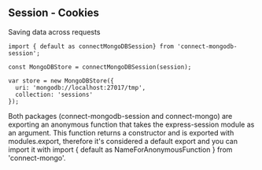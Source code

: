 ## Session - Cookies

Saving data across requests

```
import { default as connectMongoDBSession} from 'connect-mongodb-session';

const MongoDBStore = connectMongoDBSession(session);

var store = new MongoDBStore({
  uri: 'mongodb://localhost:27017/tmp',
  collection: 'sessions'
});
```

Both packages (connect-mongodb-session and connect-mongo) are exporting an anonymous function that takes the express-session module as an argument. This function returns a constructor and is exported with modules.export, therefore it's considered a default export and you can import it with import { default as NameForAnonymousFunction } from 'connect-mongo'.
